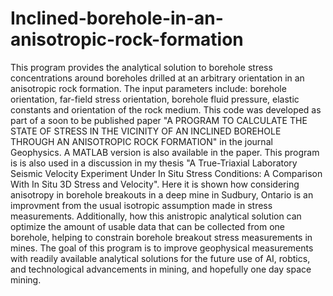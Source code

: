 # Inclined-borehole-in-an-anisotropic-rock-formation
This program provides the analytical solution to borehole stress concentrations around boreholes drilled at an arbitrary orientation in an anisotropic rock formation.  The input parameters include: borehole orientation, far-field stress orientation, borehole fluid pressure, elastic constants and orientation of the rock medium. This code was developed as part of a soon to be published paper "A PROGRAM TO CALCULATE THE STATE OF STRESS IN THE VICINITY OF AN INCLINED BOREHOLE THROUGH AN ANISOTROPIC ROCK FORMATION" in the journal Geophysics. A MATLAB version is also available in the paper.
This program is is also used in a discussion in my thesis "A True-Triaxial Laboratory Seismic Velocity Experiment Under In Situ Stress Conditions: A Comparison With In Situ 3D Stress and Velocity". Here it is shown how considering anisotropy in borehole breakouts in a deep mine in Sudbury, Ontario is an improvment from the usual isotropic assumption made in stress measurements. Additionally, how this anistropic analytical solution can optimize the amount of usable data that can be collected from one borehole, helping to constrain borehole breakout stress measurements in mines. The goal of this program is to improve geophysical measurements with readily available analytical solutions for the future use of AI, robtics, and technological advancements in mining, and hopefully one day space mining.  
